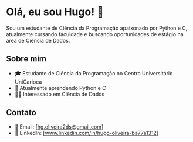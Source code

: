# Olá, eu sou Hugo! 👋

Sou um estudante de Ciência da Programação apaixonado por Python e C, atualmente cursando faculdade e buscando oportunidades de estágio na área de Ciência de Dados.

## Sobre mim

- 🎓 Estudante de Ciência da Programação no Centro Universitário UniCarioca
- 🌱 Atualmente aprendendo Python e C
- 👨‍💻 Interessado em Ciência de Dados

## Contato

- 📧 Email: [hg.oliveira2ds@gmail.com]
- 🔗 LinkedIn: [www.linkedin.com/in/hugo-oliveira-ba77a1312]
